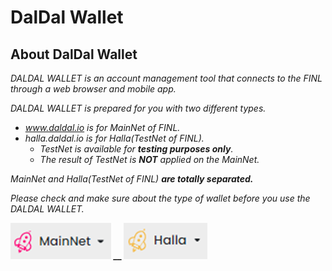 # DalDal Wallet

## About DalDal Wallet

_DALDAL WALLET is an account management tool that connects to the FINL through a web browser and mobile app._

_DALDAL WALLET is prepared for you with two different types._

* _www.daldal.io is for MainNet of FINL._
* _halla.daldal.io is for Halla(TestNet of FINL)._
  * _TestNet is available for **testing purposes only**._
  * _The result of TestNet is **NOT** applied on the MainNet._

_MainNet and Halla(TestNet of FINL) **are totally separated.**_

_Please check and make sure about the type of wallet before you use the DALDAL WALLET._

__![](<../../../../.gitbook/assets/image (3).png>)  __  ![](<../../../../.gitbook/assets/image (2).png>)__

